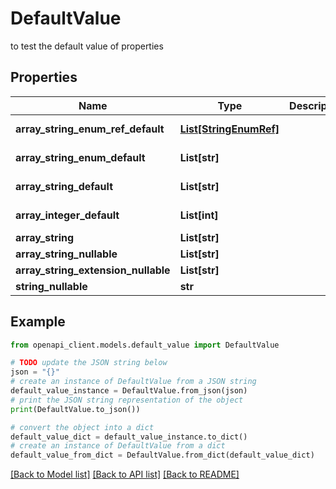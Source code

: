 # DefaultValue

to test the default value of properties

## Properties

Name | Type | Description | Notes
------------ | ------------- | ------------- | -------------
**array_string_enum_ref_default** | [**List[StringEnumRef]**](StringEnumRef.md) |  | [optional] [default to ["success","failure"]]
**array_string_enum_default** | **List[str]** |  | [optional] [default to ["success","failure"]]
**array_string_default** | **List[str]** |  | [optional] [default to ["failure","skipped"]]
**array_integer_default** | **List[int]** |  | [optional] [default to [1,3]]
**array_string** | **List[str]** |  | [optional] 
**array_string_nullable** | **List[str]** |  | [optional] 
**array_string_extension_nullable** | **List[str]** |  | [optional] 
**string_nullable** | **str** |  | [optional] 

## Example

```python
from openapi_client.models.default_value import DefaultValue

# TODO update the JSON string below
json = "{}"
# create an instance of DefaultValue from a JSON string
default_value_instance = DefaultValue.from_json(json)
# print the JSON string representation of the object
print(DefaultValue.to_json())

# convert the object into a dict
default_value_dict = default_value_instance.to_dict()
# create an instance of DefaultValue from a dict
default_value_from_dict = DefaultValue.from_dict(default_value_dict)
```
[[Back to Model list]](../README.md#documentation-for-models) [[Back to API list]](../README.md#documentation-for-api-endpoints) [[Back to README]](../README.md)


